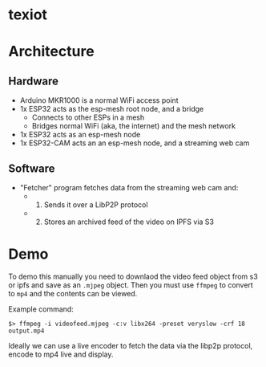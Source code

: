 # texiot

# Architecture

## Hardware

* Arduino MKR1000 is a normal WiFi access point
* 1x ESP32 acts as the esp-mesh root node, and a bridge
  * Connects to other ESPs in a mesh
  * Bridges normal WiFi (aka, the internet) and the mesh network
* 1x ESP32 acts as an esp-mesh node
* 1x ESP32-CAM acts an an esp-mesh node, and a streaming web cam

## Software

* "Fetcher" program fetches data from the streaming web cam and:
  * 1. Sends it over a LibP2P protocol
  * 2. Stores an archived feed of the video on IPFS via S3

# Demo

To demo this manually you need to downlaod the video feed object from s3 or ipfs and save as an `.mjpeg` object. Then you must use `ffmpeg` to convert to `mp4` and the contents can be viewed.

Example command:

```shell
$> ffmpeg -i videofeed.mjpeg -c:v libx264 -preset veryslow -crf 18 output.mp4
```

Ideally we can use a live encoder to fetch the data via the libp2p protocol, encode to mp4 live and display.